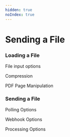 ```yaml
---
hidden: true
noIndex: true
---
```


# Sending a File

### Loading a File&#x20;

File input options

Compression

PDF Page Manipulation

### Sending a File

Polling Options

Webhook Options

Processing Options

